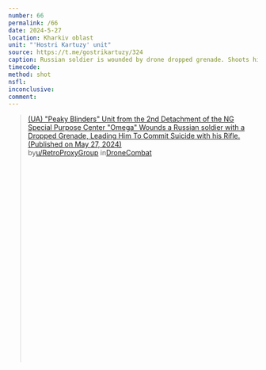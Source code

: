 ```yaml
---
number: 66
permalink: /66
date: 2024-5-27
location: Kharkiv oblast
unit: "'Hostri Kartuzy' unit"
source: https://t.me/gostrikartuzy/324
caption: Russian soldier is wounded by drone dropped grenade. Shoots himself in head with rifle immediately after
timecode: 
method: shot
nsfl: 
inconclusive: 
comment: 
---
```

<blockquote class="reddit-embed-bq" style="height:500px" data-embed-height="740"><a href="https://www.reddit.com/r/DroneCombat/comments/1d1ytp1/ua_peaky_blinders_unit_from_the_2nd_detachment_of/">(UA) "Peaky Blinders" Unit from the 2nd Detachment of the NG Special Purpose Center "Omega" Wounds a Russian soldier with a Dropped Grenade, Leading Him To Commit Suicide with his Rifle. (Published on May 27, 2024)</a><br> by<a href="https://www.reddit.com/user/RetroProxyGroup/">u/RetroProxyGroup</a> in<a href="https://www.reddit.com/r/DroneCombat/">DroneCombat</a></blockquote><script async="" src="https://embed.reddit.com/widgets.js" charset="UTF-8"></script>